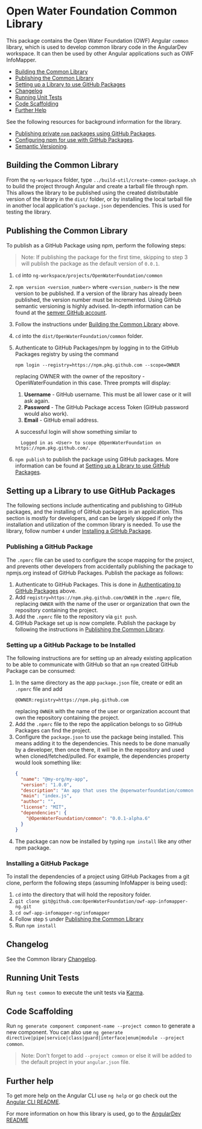 # Open Water Foundation Common Library

This package contains the Open Water Foundation (OWF) Angular `common` library, which is used to
develop common library code in the AngularDev workspace. It can then be used by other Angular
applications such as OWF InfoMapper.

* [Building the Common Library](#building-the-common-library)
* [Publishing the Common Library](#publishing-the-common-library)
* [Setting up a Library to use GitHub Packages](#setting-up-a-library-to-use-github-packages)
* [Changelog](#changelog)
* [Running Unit Tests](#running-unit-tests)
* [Code Scaffolding](#code-scaffolding)
* [Further Help](#further-help)

See the following resources for background information for the library.

* [Publishing private `npm` packages using GitHub Packages](https://javascript.plainenglish.io/publishing-private-npm-packages-using-github-packages-415993cd2da8).
* [Configuring npm for use with GitHub Packages](https://docs.github.com/en/packages/guides/configuring-npm-for-use-with-github-packages).
* [Semantic Versioning](https://github.com/semver/semver/blob/master/semver.md).


## Building the Common Library

From the `ng-workspace` folder, type `../build-util/create-common-package.sh` to build the
project through Angular and create a tarball file through npm. This allows the library to be
published using the created distributable version of the library in the `dist/` folder, or
by installing the local tarball file in another local application's `package.json` dependencies.
This is used for testing the library.

## Publishing the Common Library ##

To publish as a GitHub Package using npm, perform the following steps:

>Note: If publishing the package for the first time, skipping to step 3 will publish the package
as the default version of `0.0.1`.

1. `cd` into `ng-workspace/projects/OpenWaterFoundation/common`
2. `npm version <version_number>` where `<version_number>` is the new version to be published.
    If a version of the library has already been published, the version number must be
    incremented.
    Using GitHub semantic versioning is highly advised. In-depth information can be found at the
    [semver GitHub account](https://github.com/semver/semver/blob/master/semver.md).

3. Follow the instructions under [Building the Common Library](#building-the-common-library)
above.

4. `cd` into the `dist/OpenWaterFoundation/common` folder.

5. Authenticate to GitHub Packages/npm by logging in to the GitHub Packages registry by using
the command

    ```
    npm login --registry=https://npm.pkg.github.com --scope=OWNER
    ```

    replacing OWNER with the owner of the repository - OpenWaterFoundation in this case. Three
    prompts will display:

      1. **Username** - GitHub username. This must be all lower case or it will ask again.
      2. **Password** - The GitHub Package access Token (GitHub password would also work).
      3. **Email** - GitHub email address.
  
    A successful login will show something similar to
    ```
      Logged in as <User> to scope @OpenWaterFoundation on https://npm.pkg.github.com/.
    ```

6. `npm publish` to publish the package using GitHub packages. More information can be found at
[Setting up a Library to use GitHub Packages]().

## Setting up a Library to use GitHub Packages ##

The following sections include authenticating and publishing to GitHub packages, and the
installing of GitHub packages in an application. This section is mostly for developers, and can
be largely skipped if only the installation and utilization of the common library is needed. To
use the library, follow number `4` under
[Installing a GitHub Package](#installing-a-github-package).

### Publishing a GitHub Package ###

The `.npmrc` file can be used to configure the scope mapping for the project, and prevents other
developers from accidentally publishing the package to npmjs.org instead of GitHub Packages.
Publish the package as follows:

1. Authenticate to GitHub Packages. This is done in
[Authenticating to GitHub Packages](#authenticating-to-github-packages) above. 
2. Add `registry=https://npm.pkg.github.com/OWNER` in the `.npmrc` file, replacing `OWNER` with
the name of the user or organization that own the repository containing the project.
3. Add the `.npmrc` file to the repository via `git push`.
4. GitHub Package set up is now complete. Publish the package by following the instructions in
[Publishing the Common Library](#publishing-the-common-library).

### Setting up a GitHub Package to be Installed ###

The following instructions are for setting up an already existing application to be able to
communicate with GitHub so that an `npm` created GitHub Package can be consumed:

1. In the same directory as the app `package.json` file, create or edit an `.npmrc` file and add
    ```
    @OWNER:registry=https://npm.pkg.github.com
    ```
    replacing `OWNER` with the name of the user or organization account that own the repository
    containing the project.
2. Add the `.npmrc` file to the repo the application belongs to so GitHub Packages can find the
project.
3. Configure the `package.json` to use the package being installed. This means adding it to the
dependencies. This needs to be done manually by a developer, then once there, it will be in the
repository and used when cloned/fetched/pulled. For example, the dependencies property would
look something like:
    ```json
    {
      "name": "@my-org/my-app",
      "version": "1.0.0",
      "description": "An app that uses the @openwaterfoundation/common package",
      "main": "index.js",
      "author": "",
      "license": "MIT",
      "dependencies": {
        "@OpenWaterFoundation/common": "0.0.1-alpha.6"
      }
    }
    ```
4. The package can now be installed by typing `npm install` like any other npm package.

### Installing a GitHub Package  ###

To install the dependencies of a project using GitHub Packages from a git clone, perform the
following steps (assuming InfoMapper is being used):

1. `cd` into the directory that will hold the repository folder.
2. `git clone git@github.com:OpenWaterFoundation/owf-app-infomapper-ng.git`
3. `cd owf-app-infomapper-ng/infomapper`
4. Follow step `5` under [Publishing the Common Library](#publishing-the-common-library)
5. Run `npm install`

## Changelog ##

See the Common library [Changelog](CHANGELOG.md).

## Running Unit Tests

Run `ng test common` to execute the unit tests via [Karma](https://karma-runner.github.io).

## Code Scaffolding

Run `ng generate component component-name --project common` to generate a new component. You can
also use `ng generate directive|pipe|service|class|guard|interface|enum|module --project common`.
> Note: Don't forget to add `--project common` or else it will be added to the default project
in your `angular.json` file. 

## Further help

To get more help on the Angular CLI use `ng help` or go check out the
[Angular CLI README](https://github.com/angular/angular-cli/blob/master/README.md).

For more information on how this library is used, go to the [AngularDev README]()